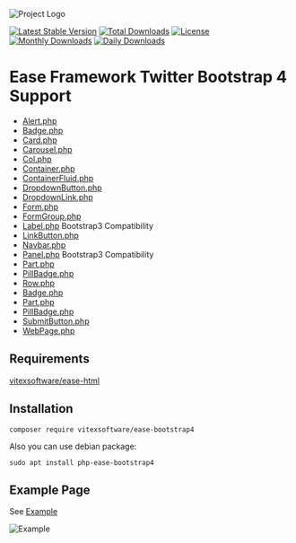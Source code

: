 ![Project Logo](https://raw.githubusercontent.com/VitexSoftware/ease-bootstrap4/master/project-logo.png)

[![Latest Stable Version](https://poser.pugx.org/vitexsoftware/ease-bootstrap4/v/stable)](https://packagist.org/packages/vitexsoftware/ease-bootstrap4)
[![Total Downloads](https://poser.pugx.org/vitexsoftware/ease-bootstrap4/downloads)](https://packagist.org/packages/vitexsoftware/ease-bootstrap4)
[![License](https://poser.pugx.org/vitexsoftware/ease-bootstrap4/license)](https://packagist.org/packages/vitexsoftware/ease-bootstrap4)
[![Monthly Downloads](https://poser.pugx.org/vitexsoftware/ease-bootstrap4/d/monthly)](https://packagist.org/packages/vitexsoftware/ease-bootstrap4)
[![Daily Downloads](https://poser.pugx.org/vitexsoftware/ease-bootstrap4/d/daily)](https://packagist.org/packages/vitexsoftware/ease-bootstrap4)



Ease Framework Twitter Bootstrap 4 Support
==========================================


 * [Alert.php](src/Ease/TWB4/Alert.php)
 * [Badge.php](src/Ease/TWB4/Badge.php)
 * [Card.php](src/Ease/TWB4/Card.php)
 * [Carousel.php](src/Ease/TWB4/Carousel.php)
 * [Col.php](src/Ease/TWB4/Col.php)
 * [Container.php](src/Ease/TWB4/Container.php)
 * [ContainerFluid.php](src/Ease/TWB4/Container.php)
 * [DropdownButton.php](src/Ease/TWB4/DropdownButton.php)
 * [DropdownLink.php](src/Ease/TWB4/DropdownLink.php)
 * [Form.php](src/Ease/TWB4/Form.php)
 * [FormGroup.php](src/Ease/TWB4/FormGroup.php)
 * [Label.php](src/Ease/TWB4/Label.php) Bootstrap3 Compatibility
 * [LinkButton.php](src/Ease/TWB4/LinkButton.php)
 * [Navbar.php](src/Ease/TWB4/Navbar.php)
 * [Panel.php](src/Ease/TWB4/Panel.php) Bootstrap3 Compatibility
 * [Part.php](src/Ease/TWB4/Part.php)
 * [PillBadge.php](src/Ease/TWB4/PillBadge.php)
 * [Row.php](src/Ease/TWB4/Row.php)
 * [Badge.php](src/Ease/TWB4/Badge.php)
 * [Part.php](src/Ease/TWB4/Part.php)
 * [PillBadge.php](src/Ease/TWB4/PillBadge.php)
 * [SubmitButton.php](src/Ease/TWB4/SubmitButton.php)
 * [WebPage.php](src/Ease/TWB4/WebPage.php)


Requirements
------------

[vitexsoftware/ease-html](https://github.com/VitexSoftware/ease-html)


Installation
------------

```
composer require vitexsoftware/ease-bootstrap4
```

Also you can use debian package:

```
sudo apt install php-ease-bootstrap4
```


Example Page
-------------

See [Example](Examples/twb4.php)

![Example](https://raw.githubusercontent.com/VitexSoftware/ease-bootstrap4/master/example.png)
